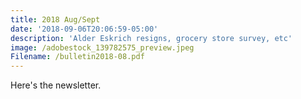 ```yaml
---
title: 2018 Aug/Sept
date: '2018-09-06T20:06:59-05:00'
description: 'Alder Eskrich resigns, grocery store survey, etc'
image: /adobestock_139782575_preview.jpeg
Filename: /bulletin2018-08.pdf
---
```

Here's the newsletter.
